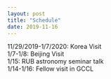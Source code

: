 ```yaml
---
layout: post
title: "Schedule"
date: 2019-11-16
---
```

11/29/2019-1/7/2020: Korea Visit <br />
1/7-1/8: Beijing Visit <br />
1/15: RUB astronomy seminar talk <br />
1/14-1/16: Fellow visit in GCCL 

